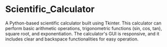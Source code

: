 # Scientific_Calculator
A Python-based scientific calculator built using Tkinter. This calculator can perform basic arithmetic operations, trigonometric functions (sin, cos, tan), square root, and exponentiation. The calculator's GUI is responsive, and it includes clear and backspace functionalities for easy operation.
